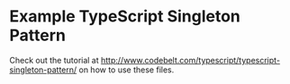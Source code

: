 Example TypeScript Singleton Pattern
====================================

Check out the tutorial at <a href="http://www.codebelt.com/typescript/typescript-singleton-pattern/">http://www.codebelt.com/typescript/typescript-singleton-pattern/</a> on how to use these files.

